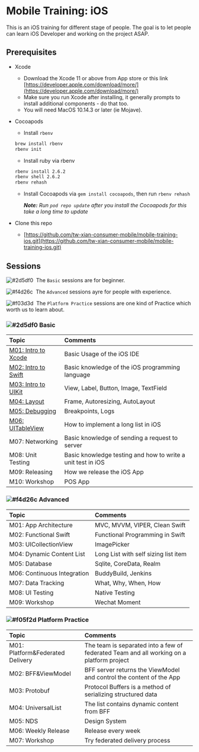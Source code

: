 # Mobile Training: iOS

This is an iOS training for different stage of people. The goal is to let people can learn iOS Developer and working on the project ASAP.

## Prerequisites

- Xcode
  - Download the Xcode 11 or above from App store or this link [https://developer.apple.com/download/more/](https://developer.apple.com/download/more/)
  - Make sure you run Xcode after installing, it generally prompts to install additional components - do that too.
  - You will need MacOS 10.14.3 or later (ie Mojave).
- Cocoapods
  - Install `rbenv`
  ```sh
  brew install rbenv
  rbenv init
  ```
  - Install ruby via rbenv
  ```sh
  rbenv install 2.6.2
  rbenv shell 2.6.2
  rbenv rehash
  ```
  - Install Cocoapods via `gem install cocoapods`, then run `rbenv rehash`

    ***Note:** Run `pod repo update` after you install the Cocoapods for this take a long time to update*

- Clone this repo 
  
  - [https://github.com/tw-xian-consumer-mobile/mobile-training-ios.git](https://github.com/tw-xian-consumer-mobile/mobile-training-ios.git)

## Sessions

![#2d5df0][#2d5df0]&nbsp;&nbsp;The `Basic` sessions are for beginner.

![#f4d26c][#f4d26c]&nbsp;&nbsp;The `Advanced` sessions ayre for people with experience.

![#f03d3d][#f03d3d]&nbsp;&nbsp;The `Platform Practice` sessions are one kind of Practice which worth us to learn about.

### ![#2d5df0][#2d5df0] Basic

| Topic | Comments |
| :--- | :--- |
| [M01: Intro to Xcode](./src/Basic/M01) | Basic Usage of the iOS IDE |
| [M02: Intro to Swift](./src/Basic/M02) | Basic knowledge of the iOS programming language |
| [M03: Intro to UIKit](./src/Basic/M03) | View, Label, Button, Image, TextField |
| [M04: Layout](./src/Basic/M04) | Frame, Autoresizing, AutoLayout |
| [M05: Debugging](./src/Basic/M05) | Breakpoints, Logs |
| [M06: UITableView](./src/Basic/M06) | How to implement a long list in iOS |
| M07: Networking | Basic knowledge of sending a request to server |
| M08: Unit Testing | Basic knowledge testing and how to write a unit test in iOS |
| M09: Releasing | How we release the iOS App |
| M10: Workshop | POS App |

### ![#f4d26c][#f4d26c] Advanced

| Topic | Comments |
| :--- | :--- |
| M01: App Architecture | MVC, MVVM, VIPER, Clean Swift |
| M02: Functional Swift | Functional Programming in Swift |
| M03: UICollectionView | ImagePicker |
| M04: Dynamic Content List | Long List with self sizing list item |
| M05: Database | Sqlite, CoreData, Realm |
| M06: Continuous Integration | BuddyBuild, Jenkins |
| M07: Data Tracking | What, Why, When, How |
| M08: UI Testing | Native Testing |
| M09: Workshop | Wechat Moment |

### ![#f05f2d][#f03d3d] Platform Practice

| Topic | Comments |
| :--- | :--- |
| M01: Platform&Federated Delivery | The team is separated into a few of federated Team and all working on a platform project |
| M02: BFF&ViewModel | BFF server returns the ViewModel and control the content of the App |
| M03: Protobuf | Protocol Buffers is a method of serializing structured data |
| M04: UniversalList | The list contains dynamic content from BFF |
| M05: NDS | Design System |
| M06: Weekly Release | Release every week |
| M07: Workshop | Try federated delivery process |

<!--Parameters-->
<!--Blue-->
[#2d5df0]: https://placehold.it/15/2d5df0/000000?text=+
<!--Red-->
[#f03d3d]: https://placehold.it/15/f03d3d/000000?text=+
<!--Yellow-->
[#f4d26c]: https://placehold.it/15/f4d26c/000000?text=+

[Haha]: 1234566nmxcnvijdsaf

